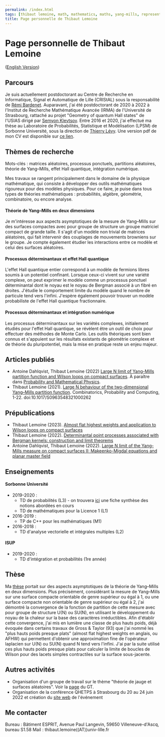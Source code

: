 ```yaml
---
permalink: /index.html
tags: [thibaut lemoine, math, mathematics, maths, yang-mills, representation theory, mathematical physics, probability]
title: Page personnelle de Thibaut Lemoine
---
```

<head>
  <meta name="description" content="Page personnelle de Thibaut Lemoine">
  <meta name="keywords" content="Thibaut Lemoine, math, mathematics, maths, Yang-Mills, representation theory, mathematical physics, probability">
  <meta name="author" content="Thibaut Lemoine">
</head>
  
# Page personnelle de Thibaut Lemoine 

([English Version](https://thibaut-lemoine.github.io/indexEN.html))

## Parcours

Je suis actuellement postdoctorant au Centre de Recherche en Informatique, Signal et Automatique de Lille (CRIStAL) sous la responsabilité de [Rémi Bardenet](https://rbardenet.github.io/). Auparavant, j'ai été postdoctorant de 2020 à 2022 à l'Institut de Recherche Mathématique Avancée (IRMA) de l'Université de Strasbourg, rattaché au projet "Geometry of quantum Hall states" de l'USIAS dirigé par [Semyon Klevtsov](https://irma.math.unistra.fr/~klevtsov/). Entre 2016 et 2020, j'ai effectué ma thèse au Laboratoire de Probabilités, Statistique et Modélisation (LPSM) de Sorbonne Université, sous la direction de [Thierry Lévy](https://www.lpsm.paris/users/levyt/index). Une version pdf de mon CV est disponible sur [ce lien](/CV_FR.pdf).

## Thèmes de recherche

Mots-clés : matrices aléatoires, processus ponctuels, partitions aléatoires, théorie de Yang–Mills, effet Hall quantique, intégration numérique.

Mes travaux se rangent principalement dans le domaine de la physique mathématique, qui consiste à développer des outils mathématiques rigoureux pour des modèles physiques. Pour ce faire, je puise dans tous types de théories mathématiques : probabilités, algèbre, géométrie, combinatoire, ou encore analyse.

#### Théorie de Yang–Mills en deux dimensions
Je m'intéresse aux aspects asymptotiques de la mesure de Yang–Mills sur des surfaces compactes avec pour groupe de structure un groupe matriciel compact de grande taille. Il s'agit d'un modèle non trivial de matrices aléatoires, qui fait intervenir des couplages de mouvements browniens sur le groupe. Je compte également étudier les interactions entre ce modèle et celui des surfaces aléatoires.

#### Processus déterminantaux et effet Hall quantique

L'effet Hall quantique entier correspond à un modèle de fermions libres soumis à un potentiel confinant. Lorsque ceux-ci vivent sur une variété complexe, on peut exprimer le modèle comme un processus ponctuel déterminantal dont le noyau est le noyau de Bergman associé à un fibré en droites. J'étudie le comportement limite du modèle quand le nombre de particule tend vers l'infini. J'espère également pouvoir trouver un modèle probabiliste de l'effet Hall quantique fractionnaire.

#### Processus déterminantaux et intégration numérique

Les processus déterminantaux sur les variétés complexes, initialement étudiés pour l'effet Hall quantique, se révèlent être un outil de choix pour effectuer des méthodes de Monte Carlo. Les outils théoriques sont bien connus et s'appuient sur les résultats existants de géométrie complexe et de théorie du pluripotentiel, mais la mise en pratique reste un enjeu majeur.

## Articles publiés

- Antoine Dahlqvist, Thibaut Lemoine (2022) [Large N limit of Yang-Mills partition function and Wilson loops on compact surfaces](https://arxiv.org/abs/2201.05882). À paraître dans [Probability and Mathematical Physics](https://msp.org/soon/coming.php?jpath=pmp).
- Thibaut Lemoine (2021). [Large N behaviour of the two-dimensional Yang–Mills partition function](https://www.cambridge.org/core/journals/combinatorics-probability-and-computing/article/abs/large-n-behaviour-of-the-twodimensional-yangmills-partition-function/68E2F00A42AF7D162D81879A8E80B664). Combinatorics, Probability and Computing, 1-22. doi:10.1017/S0963548321000262

## Prépublications

- Thibaut Lemoine (2023). [Almost flat highest weights and application to Wilson loops on compact surfaces](https://arxiv.org/abs/2303.11286)
- Thibaut Lemoine (2022). [Determinantal point processes associated with Bergman kernels: construction and limit theorems](https://arxiv.org/abs/2211.06955)
- Antoine Dahlqvist, Thibaut Lemoine (2022). [Large N limit of the Yang-Mills measure on compact surfaces II: Makeenko-Migdal equations and planar master field](https://arxiv.org/abs/2201.05886)


## Enseignements

#### Sorbonne Université

- 2019-2020 :
  - TD de probabilités (L3) - on trouvera [ici](/Synthese_Cours_290.pdf) une fiche synthèse des notions abordées en cours
  - TD de mathématiques pour la Licence 1 (L1)
- 2016-2019 :
  - TP de C++ pour les mathématiques (M1)
- 2016-2018 :
  - TD d'analyse vectorielle et intégrales multiples (L2)

#### ISUP

- 2019-2020 :
  - TD d'intégration et probabilités (1re année)

## Thèse

Ma [thèse](https://tel.archives-ouvertes.fr/tel-03096870v1) portait sur des aspects asymptotiques de la théorie de Yang–Mills en deux dimensions. Plus précisément, considérant la mesure de Yang–Mills sur une surface compacte orientable de genre supérieur ou égal à 1, ou une surface compacte non orientable de genre supérieur ou égal à 2, j'ai démontré la convergence de la fonction de partition de cette mesure avec pour groupe de structure U(N) ou SU(N), en utilisant le développement du noyau de la chaleur sur la base des caractères irréductibles. Afin d'établir cette convergence, j'ai mis en lumière une classe de plus hauts poids, déjà évoquée dans certains travaux de Gross & Taylor (93) que j'ai nommé les "plus hauts poids presque plats" (almost flat highest weights en anglais, ou AFHW) qui permettent d'obtenir une approximation fine de l'opérateur laplacien sur U(N) ou SU(N) quand N tend vers l'infini. J'ai par la suite utilisé ces plus hauts poids presque plats pour calculer la limite de boucles de Wilson pour des lacets simples contractiles sur la surface sous-jacente.

## Autres activités

- Organisation d'un groupe de travail sur le thème "théorie de jauge et surfaces aléatoires". Voir la [page](/gt_2023.html) du GT.
- Organisation de la conférence QHETPS à Strasbourg du 20 au 24 juin 2022 et création du [site web](https://qhetps.pages.math.unistra.fr/) de l'événement

## Me contacter

Bureau : Bâtiment ESPRIT, Avenue Paul Langevin, 59650 Villeneuve-d'Ascq, bureau S1.58
Mail : thibaut.lemoine((AT))univ-lille.fr
